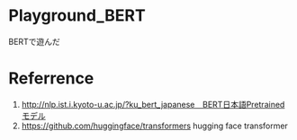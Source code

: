 # Playground_BERT
BERTで遊んだ

# Referrence
1. http://nlp.ist.i.kyoto-u.ac.jp/?ku_bert_japanese　BERT日本語Pretrainedモデル
2. https://github.com/huggingface/transformers hugging face transformer
